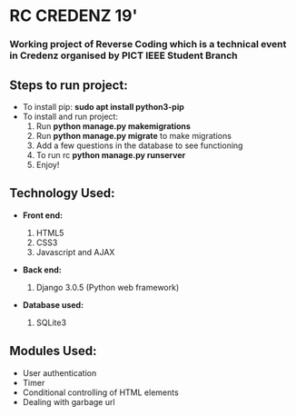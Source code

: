 # RC CREDENZ 19'

### Working project of Reverse Coding which is a technical event in Credenz organised by PICT IEEE Student Branch

## Steps to run project:

* To install pip: **sudo apt install python3-pip**
* To install and run project: 
    1. Run **python manage.py makemigrations**
    2. Run **python manage.py migrate** to make migrations
    3. Add a few questions in the database to see functioning
    4. To run rc **python manage.py runserver**
    5. Enjoy!

## Technology Used:

* **Front end:**
  1. HTML5
  2. CSS3
  3. Javascript and AJAX
  
* **Back end:**
  1. Django 3.0.5 (Python web framework)
 
* **Database used:**
  1. SQLite3
  
## Modules Used:

* User authentication
* Timer
* Conditional controlling of HTML elements
* Dealing with garbage url
